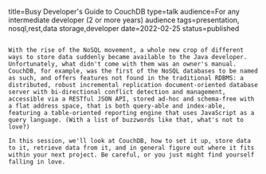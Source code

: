 title=Busy Developer's Guide   to CouchDB
type=talk
audience=For any intermediate developer (2 or more years) audience
tags=presentation, nosql,rest,data storage,developer
date=2022-02-25
status=published
~~~~~~

With the rise of the NoSQL movement, a whole new crop of different ways to store data suddenly became available to the Java developer. Unfortunately, what didn't come with them was an owner's manual. CouchDB, for example, was the first of the NoSQL databases to be named as such, and offers features not found in the traditional RDBMS: a distributed, robust incremental replication document-oriented database server with bi-directional conflict detection and management, accessible via a RESTful JSON API, stored ad-hoc and schema-free with a flat address space, that is both query-able and index-able, featuring a table-oriented reporting engine that uses JavaScript as a query language. (With a list of buzzwords like that, what's not to love?)

In this session, we'll look at CouchDB, how to set it up, store data to it, retrieve data from it, and in general figure out where it fits within your next project. Be careful, or you just might find yourself falling in love.
    
